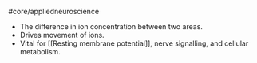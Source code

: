 #core/appliedneuroscience

- The difference in ion concentration between two areas.
- Drives movement of ions.
- Vital for [[Resting membrane potential]], nerve signalling, and cellular metabolism.
